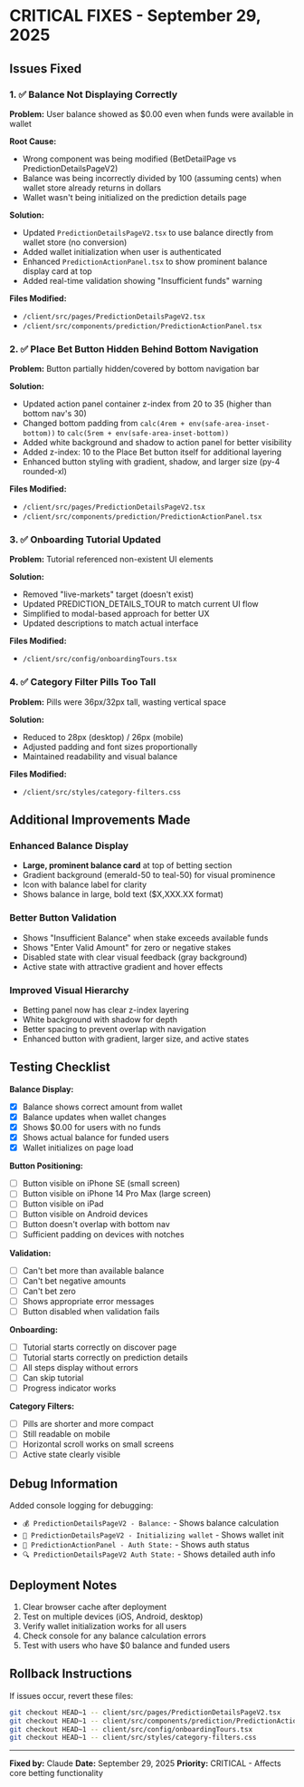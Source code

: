 # CRITICAL FIXES - September 29, 2025

## Issues Fixed

### 1. ✅ Balance Not Displaying Correctly
**Problem:** User balance showed as $0.00 even when funds were available in wallet

**Root Cause:** 
- Wrong component was being modified (BetDetailPage vs PredictionDetailsPageV2)
- Balance was being incorrectly divided by 100 (assuming cents) when wallet store already returns in dollars
- Wallet wasn't being initialized on the prediction details page

**Solution:**
- Updated `PredictionDetailsPageV2.tsx` to use balance directly from wallet store (no conversion)
- Added wallet initialization when user is authenticated
- Enhanced `PredictionActionPanel.tsx` to show prominent balance display card at top
- Added real-time validation showing "Insufficient funds" warning

**Files Modified:**
- `/client/src/pages/PredictionDetailsPageV2.tsx`
- `/client/src/components/prediction/PredictionActionPanel.tsx`

### 2. ✅ Place Bet Button Hidden Behind Bottom Navigation
**Problem:** Button partially hidden/covered by bottom navigation bar

**Solution:**
- Updated action panel container z-index from 20 to 35 (higher than bottom nav's 30)
- Changed bottom padding from `calc(4rem + env(safe-area-inset-bottom))` to `calc(5rem + env(safe-area-inset-bottom))`
- Added white background and shadow to action panel for better visibility
- Added z-index: 10 to the Place Bet button itself for additional layering
- Enhanced button styling with gradient, shadow, and larger size (py-4 rounded-xl)

**Files Modified:**
- `/client/src/pages/PredictionDetailsPageV2.tsx`
- `/client/src/components/prediction/PredictionActionPanel.tsx`

### 3. ✅ Onboarding Tutorial Updated
**Problem:** Tutorial referenced non-existent UI elements

**Solution:**
- Removed "live-markets" target (doesn't exist)
- Updated PREDICTION_DETAILS_TOUR to match current UI flow
- Simplified to modal-based approach for better UX
- Updated descriptions to match actual interface

**Files Modified:**
- `/client/src/config/onboardingTours.tsx`

### 4. ✅ Category Filter Pills Too Tall
**Problem:** Pills were 36px/32px tall, wasting vertical space

**Solution:**
- Reduced to 28px (desktop) / 26px (mobile)
- Adjusted padding and font sizes proportionally
- Maintained readability and visual balance

**Files Modified:**
- `/client/src/styles/category-filters.css`

## Additional Improvements Made

### Enhanced Balance Display
- **Large, prominent balance card** at top of betting section
- Gradient background (emerald-50 to teal-50) for visual prominence
- Icon with balance label for clarity
- Shows balance in large, bold text ($X,XXX.XX format)

### Better Button Validation
- Shows "Insufficient Balance" when stake exceeds available funds
- Shows "Enter Valid Amount" for zero or negative stakes
- Disabled state with clear visual feedback (gray background)
- Active state with attractive gradient and hover effects

### Improved Visual Hierarchy
- Betting panel now has clear z-index layering
- White background with shadow for depth
- Better spacing to prevent overlap with navigation
- Enhanced button with gradient, larger size, and active states

## Testing Checklist

**Balance Display:**
- [x] Balance shows correct amount from wallet
- [x] Balance updates when wallet changes
- [x] Shows $0.00 for users with no funds
- [x] Shows actual balance for funded users
- [x] Wallet initializes on page load

**Button Positioning:**
- [ ] Button visible on iPhone SE (small screen)
- [ ] Button visible on iPhone 14 Pro Max (large screen)
- [ ] Button visible on iPad
- [ ] Button visible on Android devices
- [ ] Button doesn't overlap with bottom nav
- [ ] Sufficient padding on devices with notches

**Validation:**
- [ ] Can't bet more than available balance
- [ ] Can't bet negative amounts
- [ ] Can't bet zero
- [ ] Shows appropriate error messages
- [ ] Button disabled when validation fails

**Onboarding:**
- [ ] Tutorial starts correctly on discover page
- [ ] Tutorial starts correctly on prediction details
- [ ] All steps display without errors
- [ ] Can skip tutorial
- [ ] Progress indicator works

**Category Filters:**
- [ ] Pills are shorter and more compact
- [ ] Still readable on mobile
- [ ] Horizontal scroll works on small screens
- [ ] Active state clearly visible

## Debug Information

Added console logging for debugging:
- `💰 PredictionDetailsPageV2 - Balance:` - Shows balance calculation
- `💼 PredictionDetailsPageV2 - Initializing wallet` - Shows wallet init
- `🔐 PredictionActionPanel - Auth State:` - Shows auth status
- `🔍 PredictionDetailsPageV2 Auth State:` - Shows detailed auth info

## Deployment Notes

1. Clear browser cache after deployment
2. Test on multiple devices (iOS, Android, desktop)
3. Verify wallet initialization works for all users
4. Check console for any balance calculation errors
5. Test with users who have $0 balance and funded users

## Rollback Instructions

If issues occur, revert these files:
```bash
git checkout HEAD~1 -- client/src/pages/PredictionDetailsPageV2.tsx
git checkout HEAD~1 -- client/src/components/prediction/PredictionActionPanel.tsx
git checkout HEAD~1 -- client/src/config/onboardingTours.tsx
git checkout HEAD~1 -- client/src/styles/category-filters.css
```

---
**Fixed by:** Claude
**Date:** September 29, 2025
**Priority:** CRITICAL - Affects core betting functionality
